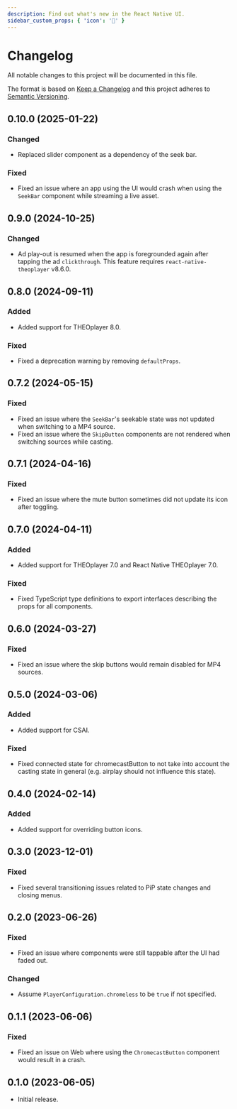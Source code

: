 ```yaml
---
description: Find out what's new in the React Native UI.
sidebar_custom_props: { 'icon': '📰' }
---
```


# Changelog

All notable changes to this project will be documented in this file.

The format is based on [Keep a Changelog](http://keepachangelog.com/en/1.0.0/)
and this project adheres to [Semantic Versioning](http://semver.org/spec/v2.0.0.html).

## 0.10.0 (2025-01-22)

### Changed

- Replaced slider component as a dependency of the seek bar.

### Fixed

- Fixed an issue where an app using the UI would crash when using the `SeekBar` component while streaming a live asset.

## 0.9.0 (2024-10-25)

### Changed

- Ad play-out is resumed when the app is foregrounded again after tapping the ad `clickthrough`. This feature requires `react-native-theoplayer` v8.6.0.

## 0.8.0 (2024-09-11)

### Added

- Added support for THEOplayer 8.0.

### Fixed

- Fixed a deprecation warning by removing `defaultProps`.

## 0.7.2 (2024-05-15)

### Fixed

- Fixed an issue where the `SeekBar`'s seekable state was not updated when switching to a MP4 source.
- Fixed an issue where the `SkipButton` components are not rendered when switching sources while casting.

## 0.7.1 (2024-04-16)

### Fixed

- Fixed an issue where the mute button sometimes did not update its icon after toggling.

## 0.7.0 (2024-04-11)

### Added

- Added support for THEOplayer 7.0 and React Native THEOplayer 7.0.

### Fixed

- Fixed TypeScript type definitions to export interfaces describing the props for all components.

## 0.6.0 (2024-03-27)

### Fixed

- Fixed an issue where the skip buttons would remain disabled for MP4 sources.

## 0.5.0 (2024-03-06)

### Added

- Added support for CSAI.

### Fixed

- Fixed connected state for chromecastButton to not take into account the casting state in general (e.g. airplay should not influence this state).

## 0.4.0 (2024-02-14)

### Added

- Added support for overriding button icons.

## 0.3.0 (2023-12-01)

### Fixed

- Fixed several transitioning issues related to PiP state changes and closing menus.

## 0.2.0 (2023-06-26)

### Fixed

- Fixed an issue where components were still tappable after the UI had faded out.

### Changed

- Assume `PlayerConfiguration.chromeless` to be `true` if not specified.

## 0.1.1 (2023-06-06)

### Fixed

- Fixed an issue on Web where using the `ChromecastButton` component would result in a crash.

## 0.1.0 (2023-06-05)

- Initial release.

